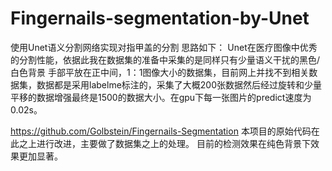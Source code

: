 # Fingernails-segmentation-by-Unet
使用Unet语义分割网络实现对指甲盖的分割
思路如下：
Unet在医疗图像中优秀的分割性能，依据此我在数据集的准备中采集的是同样只有少量语义干扰的黑色/白色背景 手部平放在正中间，1：1图像大小的数据集，目前网上并找不到相关数据集，数据都是采用labelme标注的，采集了大概200张数据然后经过旋转和少量平移的数据增强最终是1500的数据大小。在gpu下每一张图片的predict速度为0.02s。

https://github.com/Golbstein/Fingernails-Segmentation
本项目的原始代码在此之上进行改进，主要做了数据集之上的处理。
目前的检测效果在纯色背景下效果更加显著。

